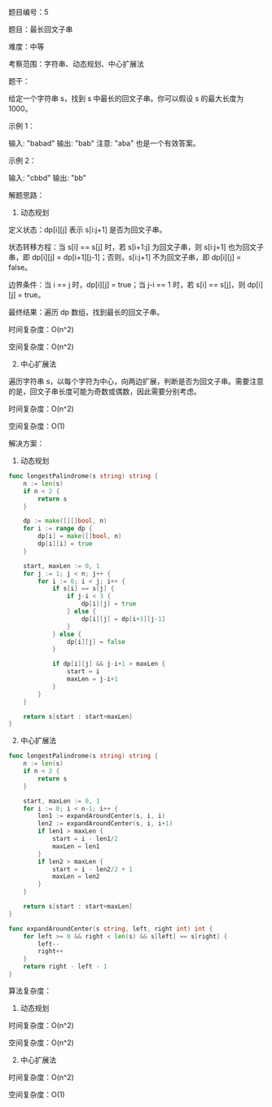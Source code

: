 题目编号：5

题目：最长回文子串

难度：中等

考察范围：字符串、动态规划、中心扩展法

题干：

给定一个字符串 s，找到 s 中最长的回文子串。你可以假设 s 的最大长度为 1000。

示例 1：

输入: "babad"
输出: "bab"
注意: "aba" 也是一个有效答案。

示例 2：

输入: "cbbd"
输出: "bb"

解题思路：

1. 动态规划

定义状态：dp[i][j] 表示 s[i:j+1] 是否为回文子串。

状态转移方程：当 s[i] == s[j] 时，若 s[i+1:j] 为回文子串，则 s[i:j+1] 也为回文子串，即 dp[i][j] = dp[i+1][j-1]；否则，s[i:j+1] 不为回文子串，即 dp[i][j] = false。

边界条件：当 i == j 时，dp[i][j] = true；当 j-i == 1 时，若 s[i] == s[j]，则 dp[i][j] = true。

最终结果：遍历 dp 数组，找到最长的回文子串。

时间复杂度：O(n^2)

空间复杂度：O(n^2)

2. 中心扩展法

遍历字符串 s，以每个字符为中心，向两边扩展，判断是否为回文子串。需要注意的是，回文子串长度可能为奇数或偶数，因此需要分别考虑。

时间复杂度：O(n^2)

空间复杂度：O(1)

解决方案：

1. 动态规划

```go
func longestPalindrome(s string) string {
    n := len(s)
    if n < 2 {
        return s
    }

    dp := make([][]bool, n)
    for i := range dp {
        dp[i] = make([]bool, n)
        dp[i][i] = true
    }

    start, maxLen := 0, 1
    for j := 1; j < n; j++ {
        for i := 0; i < j; i++ {
            if s[i] == s[j] {
                if j-i < 3 {
                    dp[i][j] = true
                } else {
                    dp[i][j] = dp[i+1][j-1]
                }
            } else {
                dp[i][j] = false
            }

            if dp[i][j] && j-i+1 > maxLen {
                start = i
                maxLen = j-i+1
            }
        }
    }

    return s[start : start+maxLen]
}
```

2. 中心扩展法

```go
func longestPalindrome(s string) string {
    n := len(s)
    if n < 2 {
        return s
    }

    start, maxLen := 0, 1
    for i := 0; i < n-1; i++ {
        len1 := expandAroundCenter(s, i, i)
        len2 := expandAroundCenter(s, i, i+1)
        if len1 > maxLen {
            start = i - len1/2
            maxLen = len1
        }
        if len2 > maxLen {
            start = i - len2/2 + 1
            maxLen = len2
        }
    }

    return s[start : start+maxLen]
}

func expandAroundCenter(s string, left, right int) int {
    for left >= 0 && right < len(s) && s[left] == s[right] {
        left--
        right++
    }
    return right - left - 1
}
```

算法复杂度：

1. 动态规划

时间复杂度：O(n^2)

空间复杂度：O(n^2)

2. 中心扩展法

时间复杂度：O(n^2)

空间复杂度：O(1)
